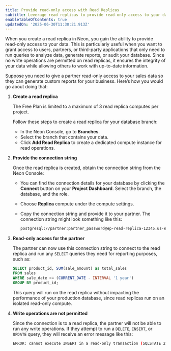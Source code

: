 ```yaml
---
title: Provide read-only access with Read Replicas
subtitle: Leverage read replicas to provide read-only access to your data
enableTableOfContents: true
updatedOn: '2025-06-30T11:30:21.913Z'
---
```


When you create a read replica in Neon, you gain the ability to provide read-only access to your data. This is particularly useful when you want to grant access to users, partners, or third-party applications that only need to run queries to analyze data, generate reports, or audit your database. Since no write operations are permitted on read replicas, it ensures the integrity of your data while allowing others to work with up-to-date information.

Suppose you need to give a partner read-only access to your sales data so they can generate custom reports for your business. Here’s how you would go about doing that:

1. **Create a read replica**

   <Admonition type="note">
   The Free Plan is limited to a maximum of 3 read replica computes per project.
   </Admonition>

   Follow these steps to create a read replica for your database branch:
   - In the Neon Console, go to **Branches**.
   - Select the branch that contains your data.
   - Click **Add Read Replica** to create a dedicated compute instance for read operations.

2. **Provide the connection string**

   Once the read replica is created, obtain the connection string from the Neon Console:
   - You can find the connection details for your database by clicking the **Connect** button on your **Project Dashboard**. Select the branch, the database, and the role.
   - Choose **Replica** compute under the compute settings.
   - Copy the connection string and provide it to your partner. The connection string might look something like this:

     ```bash shouldWrap
     postgresql://partner:partner_password@ep-read-replica-12345.us-east-2.aws.neon.tech/sales_db?sslmode=require&channel_binding=require
     ```

3. **Read-only access for the partner**

   The partner can now use this connection string to connect to the read replica and run any `SELECT` queries they need for reporting purposes, such as:

   ```sql
   SELECT product_id, SUM(sale_amount) as total_sales
   FROM sales
   WHERE sale_date >= (CURRENT_DATE - INTERVAL '1 year')
   GROUP BY product_id;
   ```

   This query will run on the read replica without impacting the performance of your production database, since read replicas run on an isolated read-only compute.

4. **Write operations are not permitted**

   Since the connection is to a read replica, the partner will not be able to run any write operations. If they attempt to run a `DELETE`, `INSERT`, or `UPDATE` query, they will receive an error message like this:

   ```bash
   ERROR: cannot execute INSERT in a read-only transaction (SQLSTATE 25006)
   ```

<NeedHelp/>
